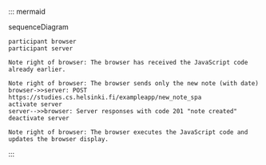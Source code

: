 ::: mermaid

sequenceDiagram

    participant browser
    participant server

    Note right of browser: The browser has received the JavaScript code already earlier.

    Note right of browser: The browser sends only the new note (with date)
    browser->>server: POST https://studies.cs.helsinki.fi/exampleapp/new_note_spa
    activate server
    server-->>browser: Server responses with code 201 "note created"
    deactivate server
    
    Note right of browser: The browser executes the JavaScript code and updates the browser display.

:::